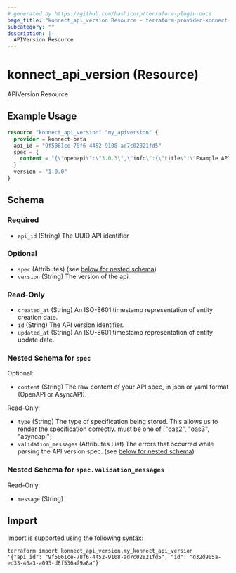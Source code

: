 ```yaml
---
# generated by https://github.com/hashicorp/terraform-plugin-docs
page_title: "konnect_api_version Resource - terraform-provider-konnect-beta"
subcategory: ""
description: |-
  APIVersion Resource
---
```


# konnect_api_version (Resource)

APIVersion Resource

## Example Usage

```terraform
resource "konnect_api_version" "my_apiversion" {
  provider = konnect-beta
  api_id = "9f5061ce-78f6-4452-9108-ad7c02821fd5"
  spec = {
    content = "{\"openapi\":\"3.0.3\",\"info\":{\"title\":\"Example API\",\"version\":\"1.0.0\"},\"paths\":{\"/example\":{\"get\":{\"summary\":\"Example endpoint\",\"responses\":{\"200\":{\"description\":\"Successful response\"}}}}}}"
  }
  version = "1.0.0"
}
```

<!-- schema generated by tfplugindocs -->
## Schema

### Required

- `api_id` (String) The UUID API identifier

### Optional

- `spec` (Attributes) (see [below for nested schema](#nestedatt--spec))
- `version` (String) The version of the api.

### Read-Only

- `created_at` (String) An ISO-8601 timestamp representation of entity creation date.
- `id` (String) The API version identifier.
- `updated_at` (String) An ISO-8601 timestamp representation of entity update date.

<a id="nestedatt--spec"></a>
### Nested Schema for `spec`

Optional:

- `content` (String) The raw content of your API spec, in json or yaml format (OpenAPI or AsyncAPI).

Read-Only:

- `type` (String) The type of specification being stored. This allows us to render the specification correctly. must be one of ["oas2", "oas3", "asyncapi"]
- `validation_messages` (Attributes List) The errors that occurred while parsing the API version spec. (see [below for nested schema](#nestedatt--spec--validation_messages))

<a id="nestedatt--spec--validation_messages"></a>
### Nested Schema for `spec.validation_messages`

Read-Only:

- `message` (String)

## Import

Import is supported using the following syntax:

```shell
terraform import konnect_api_version.my_konnect_api_version '{"api_id": "9f5061ce-78f6-4452-9108-ad7c02821fd5", "id": "d32d905a-ed33-46a3-a093-d8f536af9a8a"}'
```
